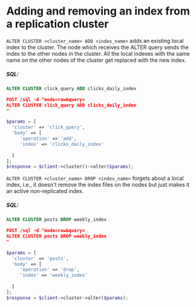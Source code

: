 # Adding and removing an index from a replication cluster 

<!-- example adding and removing an index from a replication cluster 1 -->
`ALTER CLUSTER <cluster_name> ADD <index_name>` adds an existing local index to the cluster. The node which receives the ALTER query sends the index to the other nodes in the cluster. All the local indexes with the same name on the other nodes of the cluster get replaced with the new index.


<!-- intro -->
##### SQL:

<!-- request SQL -->

```sql
ALTER CLUSTER click_query ADD clicks_daily_index
```

<!-- request HTTP -->

```json
POST /sql -d "mode=raw&query=
ALTER CLUSTER click_query ADD clicks_daily_index
"
```

<!-- request PHP -->

```php
$params = [
  'cluster' => 'click_query',
  'body' => [
     'operation' => 'add',
     'index' => 'clicks_daily_index'
      
  ]
];
$response = $client->cluster()->alter($params);        
```
<!-- end -->

<!-- example adding and removing an index from a replication cluster 2 -->
`ALTER CLUSTER <cluster_name> DROP <index_name>` forgets about a local index, i.e., it doesn't remove the index files on the nodes but just makes it an active non-replicated index.


<!-- intro -->
##### SQL:

<!-- request SQL -->

```sql
ALTER CLUSTER posts DROP weekly_index
```

<!-- request HTTP -->

```json
POST /sql -d "mode=raw&query=
ALTER CLUSTER posts DROP weekly_index
"
```

<!-- request PHP -->

```php
$params = [
  'cluster' => 'posts',
  'body' => [
     'operation' => 'drop',
     'index' => 'weekly_index'
      
  ]
];
$response = $client->cluster->alter($params);
```

<!-- end -->
